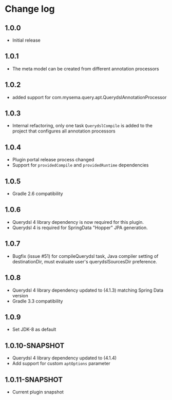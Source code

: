 # Change log

## 1.0.0
* Initial release

## 1.0.1
* The meta model can be created from different annotation processors

## 1.0.2
* added support for com.mysema.query.apt.QuerydslAnnotationProcessor

## 1.0.3
* Internal refactoring, only one task `QuerydslCompile` is added to the project that configures all annotation processors

## 1.0.4
* Plugin portal release process changed
* Support for `providedCompile` and `providedRuntime` dependencies

## 1.0.5
* Gradle 2.6 compatibility

## 1.0.6
* Querydsl 4 library dependency is now required for this plugin.
* Querydsl 4 is required for SpringData "Hopper" JPA generation.

## 1.0.7
* Bugfix (issue #51) for compileQuerydsl task, Java compiler setting of destinationDir, must evaluate user's querydslSourcesDir preference.

## 1.0.8
* Querydsl 4 library dependency updated to (4.1.3) matching Spring Data version
* Gradle 3.3 compatibility

## 1.0.9
* Set JDK-8 as default

## 1.0.10-SNAPSHOT
* Querydsl 4 library dependency updated to (4.1.4)
* Add support for custom `aptOptions` parameter

## 1.0.11-SNAPSHOT
* Current plugin snapshot
